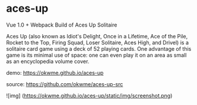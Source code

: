 # aces-up
Vue 1.0 + Webpack Build of Aces Up Solitaire

Aces Up (also known as Idiot's Delight, Once in a Lifetime, Ace of the Pile, Rocket to the Top, Firing Squad, Loser Solitaire, Aces High, and Drivel) is a solitaire card game using a deck of 52 playing cards. One advantage of this game is its minimal use of space: one can even play it on an area as small as an encyclopedia volume cover.

demo:
https://okwme.github.io/aces-up

source:
https://github.com/okwme/aces-up-src

![img] (https://okwme.github.io/aces-up/static/img/screenshot.png)
